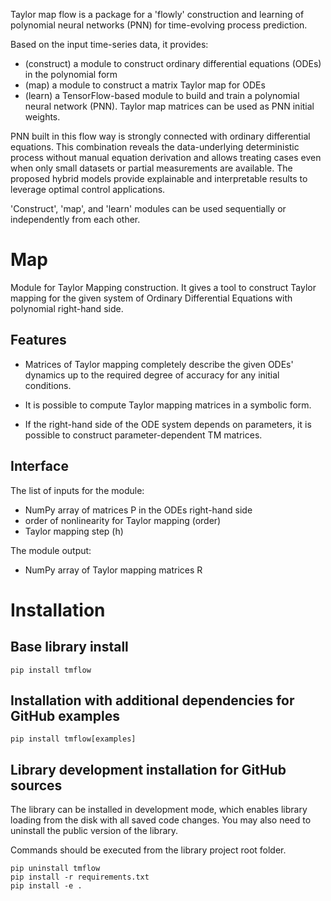 Taylor map flow is a package for a 'flowly' construction and learning of polynomial neural networks (PNN) for time-evolving process prediction.

Based on the input time-series data, it provides:
  - (construct) a module to construct ordinary differential equations (ODEs) in the polynomial form
  - (map) a module to construct a matrix Taylor map for ODEs
  - (learn) a TensorFlow-based module to build and train a polynomial neural network (PNN).
Taylor map matrices can be used as PNN initial weights.

PNN built in this flow way is strongly connected with ordinary differential equations.
This combination reveals the data-underlying deterministic process without manual equation derivation 
and allows treating cases even when only small datasets or partial measurements are available. 
The proposed hybrid models provide explainable and interpretable results to leverage optimal control applications.

'Construct', 'map', and 'learn' modules can be used sequentially or independently from each other.

# Map
Module for Taylor Mapping construction.
It gives a tool to construct Taylor mapping for the given system of  Ordinary Differential Equations with polynomial right-hand side.

## Features

- Matrices of Taylor mapping completely describe the given ODEs' dynamics up to the required degree of accuracy for any initial conditions.

- It is possible to compute Taylor mapping matrices in a symbolic form.

- If the right-hand side of the ODE system depends on parameters, it is possible to construct parameter-dependent TM matrices.

## Interface 

The list of inputs for the module:
- NumPy array of matrices P in the ODEs right-hand side
- order of nonlinearity for Taylor mapping (order)
- Taylor mapping step (h)

The module output:
- NumPy array of Taylor mapping matrices R



# Installation

## Base library install
```shell
pip install tmflow
```
## Installation with additional dependencies for GitHub examples
```shell
pip install tmflow[examples]
```
## Library development installation for GitHub sources
The library can be installed in development mode, 
which enables library loading from the disk with all saved code changes. 
You may also need to uninstall the public version of the library.

Commands should be executed from the library project root folder.
```shell
pip uninstall tmflow
pip install -r requirements.txt
pip install -e .
```
